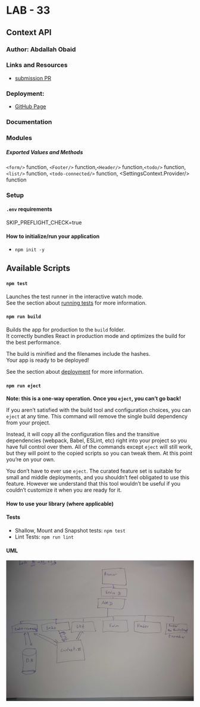 # LAB - 33
<!-- ## Project: Project Name Here -->
## Context API

### Author: Abdallah Obaid

### Links and Resources

* [submission PR](https://github.com/Abdallah-401-advanced-javascript/todo/pull/1)
<!-- * [travis](https://github.com/Abdallah-401-advanced-javascript/caps/pull/2/checks?check_run_id=775094621)ز -->
<!-- * [ci/cd](https://github.com/Abdallah-401-advanced-javascript/caps/pull/2/checks?check_run_id=775094661) -->
<!-- - [back-end server url](http://xyz.com) (when applicable) -->
<!-- * [front-end application](https://abdallah-lab-00.herokuapp.com/)  -->
### Deployment:
* [GitHub Page](https://abdallah-401-advanced-javascript.github.io/todo/)
<!-- * [Netlify](https://stoic-jennings-e5b7bc.netlify.app/) -->

### Documentation
<!-- * [jsdoc](https://abdallah-lab-00.herokuapp.com/docs/) -->
<!-- * [swagger](https://app.swaggerhub.com/apis/AbdallahObaid/class-06/0.1)  -->

### Modules
<!-- #### `events.js`. -->

##### Exported Values and Methods
`<form/>` function, `<Footer/>` function,`<Header/>` function,`<todo/>` function, `<list/>` function, `<todo-connected/>` function, <SettingsContext.Provider/> function
<!-- ###### `events.js` 
This is to require the event and use it in the other files. -->

### Setup

#### `.env` requirements 
SKIP_PREFLIGHT_CHECK=true
<!-- PORT=3030 // not used yet
storeName=AbuAlFalafel -->

#### How to initialize/run your application 

* `npm init -y`

## Available Scripts

#### `npm test`

Launches the test runner in the interactive watch mode.<br />
See the section about [running tests](https://facebook.github.io/create-react-app/docs/running-tests) for more information.

#### `npm run build`

Builds the app for production to the `build` folder.<br />
It correctly bundles React in production mode and optimizes the build for the best performance.

The build is minified and the filenames include the hashes.<br />
Your app is ready to be deployed!

See the section about [deployment](https://facebook.github.io/create-react-app/docs/deployment) for more information.

#### `npm run eject`

**Note: this is a one-way operation. Once you `eject`, you can’t go back!**

If you aren’t satisfied with the build tool and configuration choices, you can `eject` at any time. This command will remove the single build dependency from your project.

Instead, it will copy all the configuration files and the transitive dependencies (webpack, Babel, ESLint, etc) right into your project so you have full control over them. All of the commands except `eject` will still work, but they will point to the copied scripts so you can tweak them. At this point you’re on your own.

You don’t have to ever use `eject`. The curated feature set is suitable for small and middle deployments, and you shouldn’t feel obligated to use this feature. However we understand that this tool wouldn’t be useful if you couldn’t customize it when you are ready for it.
<!-- *  Use git,postman or sawgger to use crud methods. -->

#### How to use your library (where applicable)
<!-- * use const lib=require('lib') -->
<!-- const basic = require('../events'); -->


#### Tests

* Shallow, Mount and Snapshot tests: `npm test`
* Lint Tests: `npm run lint`

<!-- Incomplete Tests: -->

#### UML

![UML Diagram](whiteboardclass33.jpg)
